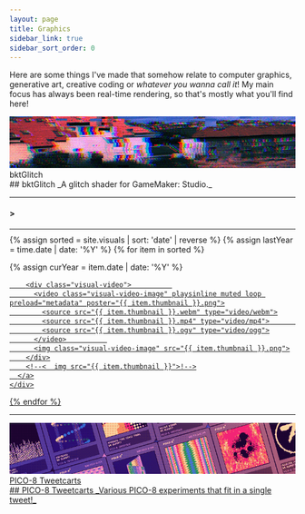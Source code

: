 ```yaml
---
layout: page
title: Graphics
sidebar_link: true
sidebar_sort_order: 0
---
```

Here are some things I've made that somehow relate to computer graphics, generative art, creative coding or *whatever you wanna call it*! My main focus has always been real-time rendering, so that's mostly what you'll find here!
<div markdown="0">
<script>
  var charsTyped = 0;
  var titleDefault = "";
  var titleCurrent = "Loading stuff...";
  var titleTo = titleCurrent;
  var typeClock = 0;
  var typeUnderscoreOpacity = 0.0;
  var titleGlitchProbability = 0;
  String.prototype.replaceAt = function (index, replacement) {
    return this.substr(0, index) + replacement + this.substr(index + replacement.length);
  }
  
  function randChar() {
    return String.fromCharCode(33 + Math.round(Math.random() * 93));
  }

  function changeTitle(title) {
    titleGlitchProbability = 1;
    titleTo = title;
  }

  function visualTitleUpdate() {
    // * (titleTo == titleDefault || titleCurrent != titleTo)
    titleGlitchProbability = Math.max(0.1, titleGlitchProbability - .025);
    typeUnderscoreOpacity = (Math.sin(Date.now() * .02) * .5 + .5);
    if (Math.random() <= titleGlitchProbability) {
      titleCurrent = titleCurrent.replaceAt(Math.random() * titleCurrent.length, randChar());
      titleCurrent = titleCurrent.replaceAt(Math.random() * titleCurrent.length, randChar());
    }
    for (var j = 0; j < 1 + Math.round(Math.random() * 1.0); ++j) {
      if (titleCurrent.length < titleTo.length) {
        titleCurrent = titleCurrent + randChar();
      } else if (titleCurrent.length > titleTo.length) {
        titleCurrent = titleCurrent.substring(0, titleCurrent.length - 1);
      }

      for (var i = 0; i < Math.min(titleCurrent.length, titleTo.length); ++i) {
        if (titleTo[i] != titleCurrent[i] && Math.random() < .5) {
          titleCurrent = titleCurrent.replaceAt(i, titleTo[i].toString());
          break;
        }
      }
    }

    $(".visual-title").html("&gt; " + titleCurrent + "<span style = \'opacity: " + typeUnderscoreOpacity + ";\'>_</span>");
    requestAnimationFrame(visualTitleUpdate);
  }
  requestAnimationFrame(visualTitleUpdate);

  var $win = $(window);

  function typeResize() {
    var w = $(".content").width();
    $(".visual-title").css("font-size", (w * .03));
  }
  
  $win.on('resize', typeResize);

</script>
<p>
<div class="visual-thumbnail-wide" onclick="location.href='/gfx/bktglitch/';" data-title="If it ain't broke, break it!">
  <div class="visual-thumbnail-wide-image right">    
    <img src = "\assets\visual_previews\thumbnail_bktglich.jpg">    
    <div class="visual-thumbnail-wide-title right">
      bktGlitch
    </div>
  </div>  
  <div class="visual-thumbnail-wide-description right">  
    <div markdown="1">
## bktGlitch
_A glitch shader for GameMaker: Studio._
</div>    
</div>  
</div>
</p>

<div class="visual-title-wrapper">
  <hr style="margin-top: 5px; margin-bottom: 5px;">
  <h4 class="visual-title">&gt;</h4>
  <hr style="margin-top: 5px; margin-bottom: 10px;">
</div>
<div class="visual-row">
  {% assign sorted = site.visuals | sort: 'date' | reverse %}
  {% assign lastYear = time.date | date: '%Y' %}
  {% for item in sorted %}
  <p>  
  {% assign curYear = item.date | date: '%Y' %}
  <!--
  {% if curYear != lastYear %}
  {% assign lastYear = curYear %}
  </p></div><h2>{{curYear}}</h2><hr style = "margin-top: 5px"><div class="visual-row"><p>
  {% endif %}!-->
  <section class="visual-section">
    <div class="visual-thumbnail" data-title="{{ item.title }}">
      <a href="{{ item.url }}">

        <div class="visual-video">          
          <video class="visual-video-image" playsinline muted loop preload="metadata" poster="{{ item.thumbnail }}.png">
            <source src="{{ item.thumbnail }}.webm" type="video/webm">
            <source src="{{ item.thumbnail }}.mp4" type="video/mp4">            
            <source src="{{ item.thumbnail }}.ogv" type="video/ogg">
          </video>          
          <img class="visual-video-image" src="{{ item.thumbnail }}.png">
        </div>
        <!--<  img src="{{ item.thumbnail }}">!-->
      </a>
    </div>
  </section>
</p>

{% endfor %}

</div>
<hr style="margin-top: 10px; margin-bottom: 5px;">
<p>
<div class="visual-thumbnail-wide" onclick="location.href='https://twitter.com/i/moments/900699332286050306';" data-title="Relatively decipherable.">
  <div class="visual-thumbnail-wide-image left">    
    <img src = "\assets\visual_previews\thumbnail_tweetcarts.png">    
    <div class="visual-thumbnail-wide-title left">
      PICO-8 Tweetcarts
    </div>
  </div>  
  <div class="visual-thumbnail-wide-description left">  
    <div markdown="1">
## PICO-8 Tweetcarts
_Various PICO-8 experiments that fit in a single tweet!_
</div>    
</div>  
</div>
</p>

<script>
  var figure = $(".visual-video").hover(hoverVideo, hideVideo);
  var wideFilterSwapped = false;

  $(".visual-thumbnail").each(function (i, obj) {
    var fade = Math.pow(i * .5, 1.2);
    $(obj).css('transform', 'scale(.9)');
    $(obj).mouseleave(function () {
      $(this).css('transform', 'scale(.9)');
    });

    $(obj).mouseenter(function () {
      $(this).css('transform', 'scale(1) rotate(0deg)');
    });
  });


  $(".visual-thumbnail").hover(function () {
    changeTitle($(this).data('title'));    
  });

  $(".visual-thumbnail").mouseleave(function () {
    changeTitle(titleDefault);  
  });

  function hoverVideo(e) {
    $('video', this).get(0).play();
  }

  function hideVideo(e) {
    $('video', this).get(0).currentTime = 0;
    $('video', this).get(0).pause();
  }

  /*
  if ($(window).width() < 790) {
  */

  function wideShow(e) {  
    $(this).children('.visual-thumbnail-wide-image')
      .css("width", "25%")
      .css("-webkit-filter", (!wideFilterSwapped) ? "url(#visual-duotone)" :"none")
      .css(".filter", (!wideFilterSwapped) ? "url(#visual-duotone)" :"none")
      .css("-webkit-transition", "all 200ms ease-out")
      .css("border-width", "2px");
    $(this).children('.visual-thumbnail-wide-description').css("opacity", "1.0");
    $(this).children('.visual-thumbnail-wide-image').children('.visual-thumbnail-wide-title')
      .css("padding-right", "1000px")
      .css("opacity", "0.0");
    titleTo = $(this).data('title');
  }

  function wideHide(e) {  
    $(this).children('.visual-thumbnail-wide-image')
      .css("width", "100%")
      .css("-webkit-filter", (!wideFilterSwapped) ? "none" : "url(#visual-duotone)")
      .css(".filter", (!wideFilterSwapped) ? "none" : "url(#visual-duotone)")
      .css("-webkit-transition", "all 200ms ease-in")
      .css("border-width", "0px");    
    $(this).children('.visual-thumbnail-wide-description').css("opacity", "0.0");
    $(this).children('.visual-thumbnail-wide-image').children('.visual-thumbnail-wide-title')
      .css("padding-right", "16px")
      .css("opacity", "1.0");  
    changeTitle(titleDefault);
  }
  if ($(window).width() < 790) {
    $(".visual-thumbnail-wide").hover( wideHide, wideShow);
  } else {
    $(".visual-thumbnail-wide").hover( wideShow, wideHide);
  }
  
  $(document).ready(function () {
    if ($(window).width() < 790) {
      wideFilterSwapped = true;
      $( ".visual-thumbnail-wide" ).each(wideShow);      
    }
    changeTitle(titleDefault);
    typeResize();
  });

</script>

</div>